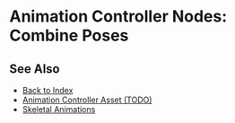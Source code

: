 # Animation Controller Nodes: Combine Poses

<!-- PAGE IS TODO -->

## See Also

* [Back to Index](../../../index.md)
* [Animation Controller Asset (TODO)](animation-controller-asset.md)
* [Skeletal Animations](../skeletal-animation-overview.md)

